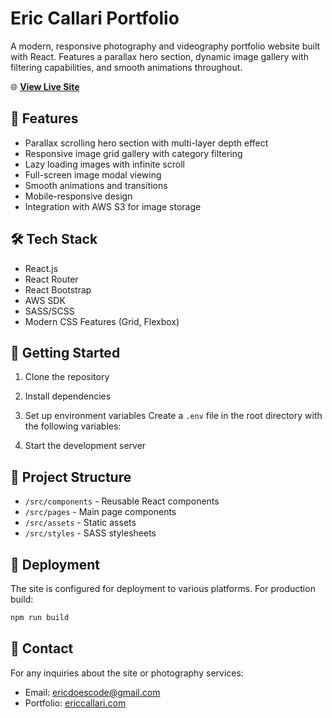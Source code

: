 # Eric Callari Portfolio

A modern, responsive photography and videography portfolio website built with React. Features a parallax hero section, dynamic image gallery with filtering capabilities, and smooth animations throughout.

🌐 **<a href="https://ericcallari.com/" target="_blank" rel="noopener noreferrer">View Live Site</a>**

## 🌟 Features

- Parallax scrolling hero section with multi-layer depth effect
- Responsive image grid gallery with category filtering
- Lazy loading images with infinite scroll
- Full-screen image modal viewing
- Smooth animations and transitions
- Mobile-responsive design
- Integration with AWS S3 for image storage

## 🛠 Tech Stack

- React.js
- React Router
- React Bootstrap
- AWS SDK
- SASS/SCSS
- Modern CSS Features (Grid, Flexbox)

## 🚀 Getting Started

1. Clone the repository

2. Install dependencies

3. Set up environment variables
Create a `.env` file in the root directory with the following variables:

4. Start the development server

## 📁 Project Structure

- `/src/components` - Reusable React components
- `/src/pages` - Main page components
- `/src/assets` - Static assets
- `/src/styles` - SASS stylesheets

## 🚀 Deployment

The site is configured for deployment to various platforms. For production build:

```bash
npm run build
```

## 🤝 Contact

For any inquiries about the site or photography services:
- Email: ericdoescode@gmail.com
- Portfolio: [ericcallari.com](https://ericcallari.com)
